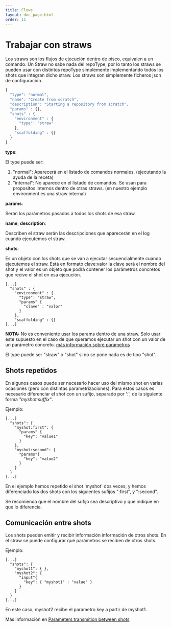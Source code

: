 ```yaml
---
title: Flows
layout: doc_page.html
order: 11
---
```

# Trabajar con straws

Los straws son los flujos de ejecución dentro de pisco, equivalen a un comando. Un Straw no sabe nada del repoType, por lo tanto los straws se pueden usar con distintos repoType simplemente implementando todos los shots que integran dicho straw.
Los straws son simplemente ficheros json de configuración.

```js
{
  "type": "normal",
  "name": "Create from scratch",
  "description": "Starting a repository from scratch",
  "params" : {},
  "shots" : {
    "environment" : {
      "type": "straw"
    },
    "scaffolding" : {}
  }
}
```

**type**:

El type puede ser:

1. "normal": Aparecerá en el listado de comandos normales. (ejecutando la ayuda de la receta)
2. "internal": No aparece en el listado de comandos. Se usan para propositos internos dentro de otras straws. (en nuestro ejemplo environment es una straw internal)

**params**:

Serán los parámetros pasados a todos los shots de esa straw.

**name**, **description**:

Describen el straw serán las descripciones que aparecerán en el log cuando ejecutemos el straw.

**shots**:

Es un objeto con los shots que se van a ejecutar secuencialmente cuando ejecutemos el straw. Está en formato clave:valor la clave será el nombre del shot y el valor es un objeto que podrá contener los parámetros concretos que recive el shot en esa ejecución.

```
[...]
  "shots" : {
    "environment" : {
      "type": "straw",
      "params" {
        "clave" : "valor"
      }
    },
    "scaffolding" : {}
[...]
```

**NOTA:** No es conveniente usar los params dentro de una straw. Solo usar este supuesto en el caso de que queramos ejecutar un shot con un valor de un parámetro concreto. [más información sobre parámetros](Load_Parameters.md)

El type puede ser "straw" o "shot" si no se pone nada es de tipo "shot".


## Shots repetidos

En algunos casos puede ser necesario hacer uso del mismo shot en varias ocasiones (pero con distintas parametrizaciones). Para estos casos es necesario diferenciar el shot con un sufijo, separado por ':', de la siguiente forma *"myshot:suffix"*.

Ejemplo:

```
[...]
  "shots": {
    "myshot:first": {
      "params" {
        "key": "value1"
      }
    },
    "myshot:second": {
      "params"{
        "key": "value2"
      }
    }
  }
[...]
```

En el ejemplo hemos repetido el shot 'myshot' dos veces, y hemos diferenciado los dos shots con los siguientes sufijos ":first", y ":second".

Se recomienda que el nombre del sufijo sea descriptivo y que indique en que lo diferencia.


## Comunicación entre shots

Los shots pueden emitir y recibir información información de otros shots. En el straw se puede configurar qué parámetros se reciben de otros shots.

Ejemplo:

```
[...]
  "shots": {
    "myshot1": { },
    "myshot2": {
      "input"{
        "key": { "myshot1" : "value" }
      }
    }
  }
[...]
```

En este caso, myshot2 recibe el parametro key a partir de myshot1.

Más información en [Parameters transmition between shots](Parameters_between_shots.md)
